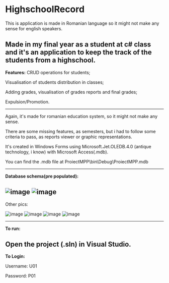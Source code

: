 # HighschoolRecord

This is application is made in Romanian language so it might not make any sense for english speakers.

Made in my final year as a student at c# class and it's an application to keep the track of the students from a highschool.
----------------------------------------------------------------------------------------------------------------------------------------
<b>Features:</b>
CRUD operations for students;

Visualisation of students distribution in classes;

Adding grades, visualisation of grades reports and final grades;

Expulsion/Promotion.

----------------------------------------------------------------------------------------------------------------------------------------
Again, it's made for romanian education system, so it might not make any sense.

There are some missing features, as semesters, but i had to follow some criteria to pass, as reports viewer or graphic representations.

It's created in Windows Forms using Microsoft.Jet.OLEDB.4.0 (antique technology, i know) with Microsoft Access(.mdb).

You can find the .mdb file at ProiectMPP\bin\Debug\ProiectMPP.mdb

----------------------------------------------------------------------------------------------------------------------------------------
<b>Database schema(pre populated):</b>

![image](https://user-images.githubusercontent.com/73346539/189237137-ae9ace08-405e-49f7-9159-d5859be73f53.png)
![image](https://user-images.githubusercontent.com/73346539/189237433-b8d4332a-c95f-4b12-a98e-e056723212c9.png)
----------------------------------------------------------------------------------------------------------------------------------------
Other pics:

![image](https://user-images.githubusercontent.com/73346539/189237694-202439e6-4c00-4b1f-8cbc-bfc9ec75ab38.png)
![image](https://user-images.githubusercontent.com/73346539/189237705-46b7a6f5-6892-43db-9b44-566f648642b1.png)
![image](https://user-images.githubusercontent.com/73346539/189237736-03e2cb05-8b3c-40c8-9ab2-eafafaefc00e.png)
![image](https://user-images.githubusercontent.com/73346539/189237758-ac18bb70-c56f-43e4-b6da-f5f6216a8de1.png)

----------------------------------------------------------------------------------------------------------------------------------------

<b>To run:</b>

Open the project (.sln) in Visual Studio.
----------------------------------------------------------------------------------------------------------------------------------------
<b>To Login:</b>

Username: U01

Password: P01
